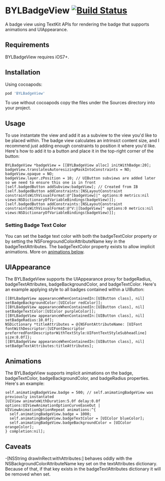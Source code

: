 # BYLBadgeView [![Build Status](https://travis-ci.org/byliner/BYLBadgeView.png?branch=master)](https://travis-ci.org/byliner/BYLBadgeView)
A badge view using TextKit APIs for rendering the badge that supports animations and UIAppearance.

## Requirements

BYLBadgeView requires iOS7+.

## Installation

Using cocoapods:

```ruby
pod 'BYLBadgeView'
```

To use without cocoapods copy the files under the Sources directory into your project.

## Usage

To use instantate the view and add it as a subview to the view you'd like to be placed within. The badge view calculates an intrinsict content size, and I recommend just adding enough constraints to position it where you'd like. Here's how to add it to a button and place it in the top-right corner of the button:

```objc
BYLBadgeView *badgeView = [[BYLBadgeView alloc] initWithBadge:20];
badgeView.translatesAutoresizingMaskIntoConstraints = NO;
badgeView.opaque = NO;
badgeView.layer.zPosition = 10; // UIButton subviews are added later so we need to ensure this one is in front
[self.badgedButton addSubview:badgeView]; // Created from IB
[self.badgedButton addConstraints:[NSLayoutConstraint constraintsWithVisualFormat:@"[badgeView]|" options:0 metrics:nil views:NSDictionaryOfVariableBindings(badgeView)]];
[self.badgedButton addConstraints:[NSLayoutConstraint constraintsWithVisualFormat:@"V:|[badgeView]" options:0 metrics:nil views:NSDictionaryOfVariableBindings(badgeView)]];
```

### Setting Badge Text Color

You can set the badge text color with both the badgeTextColor property or by setting the NSForegroundColorAttributeName key in the badgeTextAttributes. The badgeTextColor property exists to allow implicit animations. More on [animations below](#animations).

## UIAppearance

The BYLBadgeView supports the UIAppearance proxy for badgeRadius, badgeTextAttributes, badgeBackgroundColor, and badgeTextColor. Here's an example applying style to all badges contained within a UIButton:

```objc
[[BYLBadgeView appearanceWhenContainedIn:[UIButton class], nil] setBadgeBackgroundColor:[UIColor redColor]];
[[BYLBadgeView appearanceWhenContainedIn:[UIButton class], nil] setBadgeTextColor:[UIColor purpleColor]];
[[BYLBadgeView appearanceWhenContainedIn:[UIButton class], nil] setBadgeRadius:10.0f];
NSDictionary *titleAttributes = @{NSFontAttributeName: [UIFont fontWithDescriptor:[UIFontDescriptor preferredFontDescriptorWithTextStyle:UIFontTextStyleSubheadline] size:8.0f]};
[[BYLBadgeView appearanceWhenContainedIn:[UIButton class], nil] setBadgeTextAttributes:titleAttributes];
```

## Animations

The BYLBadgeView supports implicit animations on the badge, badgeTextColor, badgeBackgroundColor, and badgeRadius properties. Here's an example:

```objc
self.animatingBadgeView.badge = 500; // self.animatingBadgeView was previously instantated
[UIView animateWithDuration:5.0f delay:0.0f options:UIViewAnimationOptionCurveEaseOut | UIViewAnimationOptionRepeat animations:^{
  self.animatingBadgeView.badge = 1000;
  self.animatingBadgeView.badgeTextColor = [UIColor blueColor];
  self.animatingBadgeView.badgeBackgroundColor = [UIColor orangeColor];
} completion:nil];
```

## Caveats

-[NSString drawInRect:withAttributes:] behaves oddly with the NSBackgroundColorAttributeName key set on the textAttributes dictionary. Because of that, if that key exists in the badgeTextAttributes dictionary it will be removed when set. 

